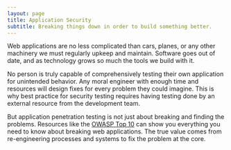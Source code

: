 ```yaml
---
layout: page
title: Application Security
subtitle: Breaking things down in order to build something better.
---
```


Web applications are no less complicated than cars, planes, or any other machinery we must regularly upkeep and maintain. Software goes out of date, and as technology grows so much the tools we build with it.

No person is truly capable of comprehensively testing their own application for unintended behavior. Any moral engineer with enough time and resources will design fixes for every problem they could imagine. This is why best practice for security testing requires having testing done by an external resource from the development team.

But application penetration testing is not just about breaking and finding the problems. Resources like the [OWASP Top 10](https://owasp.org/www-project-top-ten/) can show you everything you need to know about breaking web applications. The true value comes from re-engineering processes and systems to fix the problem at the core.
